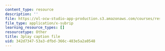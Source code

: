 ```yaml
---
content_type: resource
description: ''
file: https://ol-ocw-studio-app-production.s3.amazonaws.com/courses/res-18-008-calculus-revisited-complex-variables-differential-equations-and-linear-algebra-fall-2011/342d734753a3dfbd366c483e5a2a0548_anICA1XFJ_M.srt
file_type: application/x-subrip
learning_resource_types: []
resourcetype: Other
title: 3play caption file
uid: 342d7347-53a3-dfbd-366c-483e5a2a0548
---
```

